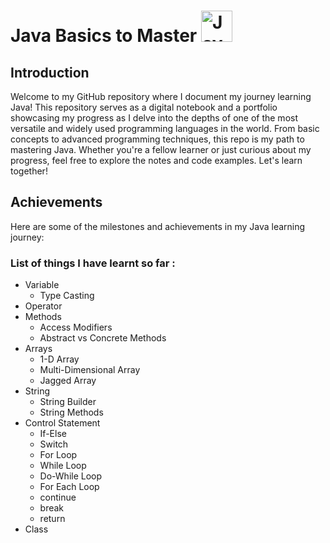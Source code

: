 <h1>  Java Basics to Master
  <img src="https://1000logos.net/wp-content/uploads/2020/09/Java-Logo.png" alt="Java Logo" style="width:50px"> 
</h1>

## Introduction
Welcome to my GitHub repository where I document my journey learning Java! This repository serves as a digital notebook and a portfolio showcasing my progress as I delve into the depths of one of the most versatile and widely used programming languages in the world. From basic concepts to advanced programming techniques, this repo is my path to mastering Java. Whether you're a fellow learner or just curious about my progress, feel free to explore the notes and code examples. Let's learn together!

## Achievements
Here are some of the milestones and achievements in my Java learning journey:

### List of things I have learnt so far :
- Variable
  - Type Casting
- Operator
- Methods
  - Access Modifiers
  - Abstract vs Concrete Methods
- Arrays 
  - 1-D Array
  - Multi-Dimensional Array
  - Jagged Array
- String
  - String Builder
  - String Methods
- Control Statement 
  - If-Else
  - Switch
  - For Loop
  - While Loop
  - Do-While Loop
  - For Each Loop
  - continue
  - break
  - return
- Class
